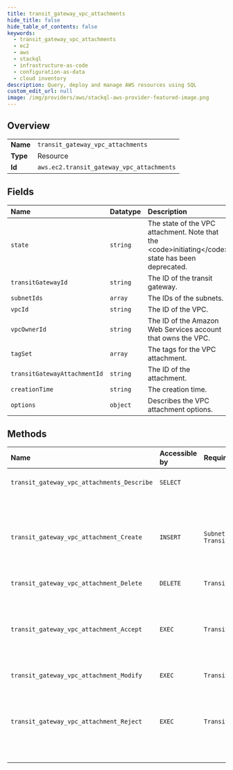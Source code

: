 ```yaml
---
title: transit_gateway_vpc_attachments
hide_title: false
hide_table_of_contents: false
keywords:
  - transit_gateway_vpc_attachments
  - ec2
  - aws    
  - stackql
  - infrastructure-as-code
  - configuration-as-data
  - cloud inventory
description: Query, deploy and manage AWS resources using SQL
custom_edit_url: null
image: /img/providers/aws/stackql-aws-provider-featured-image.png
---
```

  
    

## Overview
<table><tbody>
<tr><td><b>Name</b></td><td><code>transit_gateway_vpc_attachments</code></td></tr>
<tr><td><b>Type</b></td><td>Resource</td></tr>
<tr><td><b>Id</b></td><td><code>aws.ec2.transit_gateway_vpc_attachments</code></td></tr>
</tbody></table>

## Fields
| Name | Datatype | Description |
|:-----|:---------|:------------|
| `state` | `string` | The state of the VPC attachment. Note that the &lt;code&gt;initiating&lt;/code&gt; state has been deprecated. |
| `transitGatewayId` | `string` | The ID of the transit gateway. |
| `subnetIds` | `array` | The IDs of the subnets. |
| `vpcId` | `string` | The ID of the VPC. |
| `vpcOwnerId` | `string` | The ID of the Amazon Web Services account that owns the VPC. |
| `tagSet` | `array` | The tags for the VPC attachment. |
| `transitGatewayAttachmentId` | `string` | The ID of the attachment. |
| `creationTime` | `string` | The creation time. |
| `options` | `object` | Describes the VPC attachment options. |
## Methods
| Name | Accessible by | Required Params | Description |
|:-----|:--------------|:----------------|:------------|
| `transit_gateway_vpc_attachments_Describe` | `SELECT` |  | Describes one or more VPC attachments. By default, all VPC attachments are described. Alternatively, you can filter the results. |
| `transit_gateway_vpc_attachment_Create` | `INSERT` | `SubnetIds, TransitGatewayId, VpcId` | &lt;p&gt;Attaches the specified VPC to the specified transit gateway.&lt;/p&gt; &lt;p&gt;If you attach a VPC with a CIDR range that overlaps the CIDR range of a VPC that is already attached, the new VPC CIDR range is not propagated to the default propagation route table.&lt;/p&gt; &lt;p&gt;To send VPC traffic to an attached transit gateway, add a route to the VPC route table using &lt;a&gt;CreateRoute&lt;/a&gt;.&lt;/p&gt; |
| `transit_gateway_vpc_attachment_Delete` | `DELETE` | `TransitGatewayAttachmentId` | Deletes the specified VPC attachment. |
| `transit_gateway_vpc_attachment_Accept` | `EXEC` | `TransitGatewayAttachmentId` | &lt;p&gt;Accepts a request to attach a VPC to a transit gateway.&lt;/p&gt; &lt;p&gt;The VPC attachment must be in the &lt;code&gt;pendingAcceptance&lt;/code&gt; state. Use &lt;a&gt;DescribeTransitGatewayVpcAttachments&lt;/a&gt; to view your pending VPC attachment requests. Use &lt;a&gt;RejectTransitGatewayVpcAttachment&lt;/a&gt; to reject a VPC attachment request.&lt;/p&gt; |
| `transit_gateway_vpc_attachment_Modify` | `EXEC` | `TransitGatewayAttachmentId` | Modifies the specified VPC attachment. |
| `transit_gateway_vpc_attachment_Reject` | `EXEC` | `TransitGatewayAttachmentId` | &lt;p&gt;Rejects a request to attach a VPC to a transit gateway.&lt;/p&gt; &lt;p&gt;The VPC attachment must be in the &lt;code&gt;pendingAcceptance&lt;/code&gt; state. Use &lt;a&gt;DescribeTransitGatewayVpcAttachments&lt;/a&gt; to view your pending VPC attachment requests. Use &lt;a&gt;AcceptTransitGatewayVpcAttachment&lt;/a&gt; to accept a VPC attachment request.&lt;/p&gt; |
